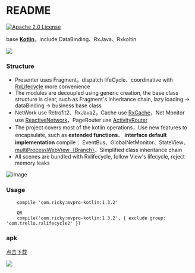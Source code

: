 ﻿# README

[![Apache 2.0 License](https://img.shields.io/badge/license-Apache%202.0-blue.svg?style=flat)](http://www.apache.org/licenses/LICENSE-2.0.html)

base [**Kotlin**](https://kotlinlang.org)，include DataBinding、RxJava、Rxkoltin

![](http://i.imgur.com/TeDm72X.png)

### Structure



- Presenter uses Fragment，dispatch lifeCycle、coordinative with [RxLifecycle](https://github.com/trello/RxLifecycle "RxLifecycle") more convenience
- The modules are decoupled using generic creation, the base class structure is clear, such as Fragment's inheritance chain, lazy loading -> dataBinding -> business base class
- NetWork use Retrofit2、RxJava2，Cache use [RxCache](https://github.com/VictorAlbertos/RxCache "RxCache")，Net Monitor use [ReactiveNetwork](https://github.com/pwittchen/ReactiveNetwork "ReactiveNetwork")，PageRouter use [ActivityRouter](https://github.com/mzule/ActivityRouter "ActivityRouter")
- The project covers most of the kotlin operations，Use new features to encapsulate, such as **extended functions**、 **interface default implementation** compile：
 EventBus、GlobalNetMonitor、StateView、[multiProcessWebView（Branch）](https://github.com/vihuela/Kotlin-mvpro/tree/webViewMulProcess "独立进程WebView分支")、Simplified class inheritance chain
- All scenes are bundled with Rxlifecycle, follow View's lifecycle, reject memory leaks


![image](https://github.com/vihuela/Kotlin-mvpro/blob/master/gifdemo.gif ) 

### Usage

		compile 'com.ricky:mvpro-kotlin:1.3.2'

		OR
		compile('com.ricky:mvpro-kotlin:1.3.2', { exclude group: 'com.trello.rxlifecycle2' })

### apk

[点击下载](https://www.pgyer.com/naXB "点击下载")

![](https://www.pgyer.com/app/qrcode/naXB)


